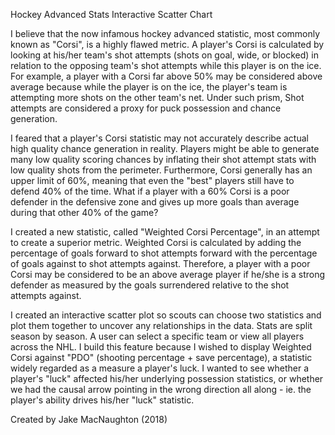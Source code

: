 Hockey Advanced Stats Interactive Scatter Chart

I believe that the now infamous hockey advanced statistic, most commonly known as "Corsi", is a highly flawed metric. A player's Corsi is calculated by looking at his/her team's shot attempts (shots on goal, wide, or blocked) in relation to the opposing team's shot attempts while this player is on the ice. For example, a player with a Corsi far above 50% may be considered above average because while the player is on the ice, the player's team is attempting more shots on the other team's net. Under such prism, Shot attempts are considered a proxy for puck possession and chance generation.

I feared that a player's Corsi statistic may not accurately describe actual high quality chance generation in reality. Players might be able to generate many low quality scoring chances by inflating their shot attempt stats with low quality shots from the perimeter. Furthermore, Corsi generally has an upper limit of 60%, meaning that even the "best" players still have to defend 40% of the time. What if a player with a 60% Corsi is a poor defender in the defensive zone and gives up more goals than average during that other 40% of the game?

I created a new statistic, called "Weighted Corsi Percentage", in an attempt to create a superior metric. Weighted Corsi is calculated by adding the percentage of goals forward to shot attempts forward with the percentage of goals against to shot attempts against. Therefore, a player with a poor Corsi may be considered to be an above average player if he/she is a strong defender as measured by the goals surrendered relative to the shot attempts against.

I created an interactive scatter plot so scouts can choose two statistics and plot them together to uncover any relationships in the data. Stats are split season by season. A user can select a specific team or view all players across the NHL. I build this feature because I wished to display Weighted Corsi against "PDO" (shooting percentage + save percentage), a statistic widely regarded as a measure a player's luck. I wanted to see whether a player's "luck" affected his/her underlying possession statistics, or whether we had the causal arrow pointing in the wrong direction all along - ie. the player's ability drives his/her "luck" statistic.

Created by Jake MacNaughton (2018)
